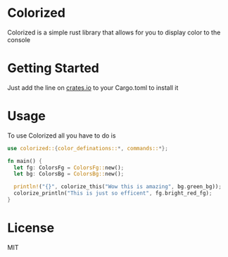 # Colorized

Colorized is a simple rust library that allows for you to display color to the console

# Getting Started

Just add the line on [crates.io](https://crates.io/crates/colorized) to your Cargo.toml to install it

# Usage

To use Colorized all you have to do is

```rust
use colorized::{color_definations::*, commands::*};

fn main() {
  let fg: ColorsFg = ColorsFg::new();
  let bg: ColorsBg = ColorsBg::new();

  println!("{}", colorize_this("Wow this is amazing", bg.green_bg));
  colorize_println("This is just so efficent", fg.bright_red_fg);
}
```

# License

MIT
